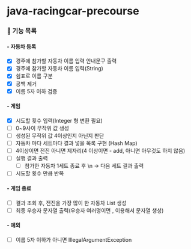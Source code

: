 # java-racingcar-precourse

### 🏁 기능 목록

#### - 자동차 등록
 - [X] 경주에 참가할 자동차 이름 입력 안내문구 출력
 - [X] 경주에 참가할 자동차 이름 입력(String)
 - [X] 쉼표로 이름 구분
 - [X] 공백 제거
 - [X] 이름 5자 이하 검증
#### - 게임
  - [x] 시도할 횟수 입력(Integer 형 변환 필요)
  - [ ] 0~9사이 무작위 값 생성
  - [ ] 생성된 무작위 값 4이상인지 아닌지 판단
  - [ ] 자동차 마다 세트마다 결과 넣을 목록 구현 (Hash Map)
  - [ ] 4이상이면 전진 아니면 제자리(4 이상이면 - add, 아니면 아무것도 하지 않음)
  - [ ] 실행 결과 출력
    - [ ] 참가한 자동차 1세트 종료 후 \n -> 다음 세트 결과 출력
  - [ ] 시도할 횟수 만큼 반복
#### - 게임 종료
  - [ ] 결과 조회 후, 전진을 가장 많이 한 자동차 List 생성
  - [ ] 최종 우승자 문자열 출력(우승자 여러명이면 , 이용해서 문자열 생성)
#### - 예외
  - [ ] 이름 5자 이하가 아니면 IllegalArgumentException